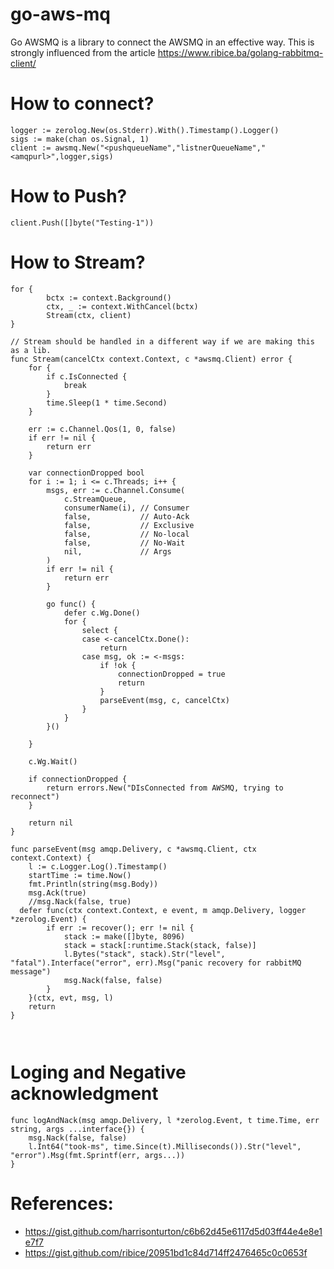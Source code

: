 # go-aws-mq
Go AWSMQ is a library to connect the AWSMQ in an effective way. This is strongly influenced from the article https://www.ribice.ba/golang-rabbitmq-client/

# How to connect?

```
logger := zerolog.New(os.Stderr).With().Timestamp().Logger()
sigs := make(chan os.Signal, 1)
client := awsmq.New("<pushqueueName","listnerQueueName","<amqpurl>",logger,sigs)
```
# How to Push?

```
client.Push([]byte("Testing-1"))
```


# How to Stream?

```
for {
		bctx := context.Background()
		ctx, _ := context.WithCancel(bctx)
		Stream(ctx, client)
}
  
// Stream should be handled in a different way if we are making this as a lib.
func Stream(cancelCtx context.Context, c *awsmq.Client) error {
	for {
		if c.IsConnected {
			break
		}
		time.Sleep(1 * time.Second)
	}

	err := c.Channel.Qos(1, 0, false)
	if err != nil {
		return err
	}

	var connectionDropped bool
	for i := 1; i <= c.Threads; i++ {
		msgs, err := c.Channel.Consume(
			c.StreamQueue,
			consumerName(i), // Consumer
			false,           // Auto-Ack
			false,           // Exclusive
			false,           // No-local
			false,           // No-Wait
			nil,             // Args
		)
		if err != nil {
			return err
		}

		go func() {
			defer c.Wg.Done()
			for {
				select {
				case <-cancelCtx.Done():
					return
				case msg, ok := <-msgs:
					if !ok {
						connectionDropped = true
						return
					}
					parseEvent(msg, c, cancelCtx)
				}
			}
		}()

	}

	c.Wg.Wait()

	if connectionDropped {
		return errors.New("DIsConnected from AWSMQ, trying to reconnect")
	}

	return nil
}

func parseEvent(msg amqp.Delivery, c *awsmq.Client, ctx context.Context) {
	l := c.Logger.Log().Timestamp()
	startTime := time.Now()
	fmt.Println(string(msg.Body))
	msg.Ack(true)
	//msg.Nack(false, true)
  defer func(ctx context.Context, e event, m amqp.Delivery, logger *zerolog.Event) {
		if err := recover(); err != nil {
			stack := make([]byte, 8096)
			stack = stack[:runtime.Stack(stack, false)]
			l.Bytes("stack", stack).Str("level", "fatal").Interface("error", err).Msg("panic recovery for rabbitMQ message")
			msg.Nack(false, false)
		}
	}(ctx, evt, msg, l)  
	return  
}  
  
  
```

# Loging and Negative acknowledgment
```
func logAndNack(msg amqp.Delivery, l *zerolog.Event, t time.Time, err string, args ...interface{}) {
	msg.Nack(false, false)
	l.Int64("took-ms", time.Since(t).Milliseconds()).Str("level", "error").Msg(fmt.Sprintf(err, args...))
}
```
# References: 
- https://gist.github.com/harrisonturton/c6b62d45e6117d5d03ff44e4e8e1e7f7
- https://gist.github.com/ribice/20951bd1c84d714ff2476465c0c0653f


